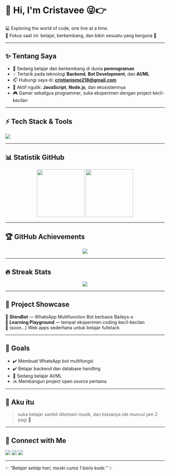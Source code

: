 # 👋 Hi, I'm Cristavee 😜👉  

💻 Exploring the world of code, one line at a time.  
🎯 Fokus saat ini: belajar, berkembang, dan bikin sesuatu yang berguna 🚀  

---

## ✨ Tentang Saya
- 🌱 Sedang belajar dan berkembang di dunia **pemrograman**  
- 💡 Tertarik pada teknologi **Backend**, **Bot Development**, dan **AI/ML**  
- 📫 Hubungi saya di: **cristianisme218@gmail.com**  
- 🚀 Aktif ngulik: **JavaScript**, **Node.js**, dan ekosistemnya  
- 🎮 Gamer sekaligus programmer, suka eksperimen dengan project kecil-kecilan  

---

## ⚡ Tech Stack & Tools
<p align="left">
  <img src="https://skillicons.dev/icons?i=js,nodejs,git,github,vscode,linux,html,css,cpp,python" />
</p>

---

## 📊 Statistik GitHub
<p align="center">
  <img src="https://github-readme-stats.vercel.app/api?username=Cristavee&show_icons=true&theme=tokyonight" height="150"/>
  <img src="https://github-readme-stats.vercel.app/api/top-langs/?username=Cristavee&layout=compact&theme=tokyonight" height="150"/>
</p>

---

## 🏆 GitHub Achievements
<p align="center">
  <img src="https://github-profile-trophy.vercel.app/?username=Cristavee&theme=onedark&margin-w=15&margin-h=15&column=4" />
</p>

---

## 🔥 Streak Stats
<p align="center">
  <img src="https://streak-stats.demolab.com?user=Cristavee&theme=tokyonight&hide_border=false" />
</p>

---

## 🚀 Project Showcase
🔹 **ShiroBot** — WhatsApp Multifunction Bot berbasis Baileys-x  
🔹 **Learning Playground** — tempat eksperimen coding kecil-kecilan  
🔹 (soon...) Web apps sederhana untuk belajar fullstack  

---

## 🎯 Goals
- ✔️ Membuat WhatsApp bot multifungsi  
- ✔️ Belajar backend dan database handling  
- 🔄 Sedang belajar AI/ML  
- 🔜 Membangun project open source pertama  

---

## 🎵 Aku itu
> suka belajar sambil ditemani musik, dan biasanya ide muncul jam 2 pagi 🌙  

---

## 🤝 Connect with Me
<p align="left">
  <a href="mailto:cristaveoffc@gmail.com"><img src="https://img.shields.io/badge/Email-D14836?style=for-the-badge&logo=gmail&logoColor=white"/></a>
  <a href="https://github.com/Cristavee"><img src="https://img.shields.io/badge/GitHub-000000?style=for-the-badge&logo=github&logoColor=white"/></a>
  <a href="#"><img src="https://img.shields.io/badge/Discord-5865F2?style=for-the-badge&logo=discord&logoColor=white"/></a>
</p>

---

✨ *"Belajar setiap hari, meski cuma 1 baris kode."* ✨